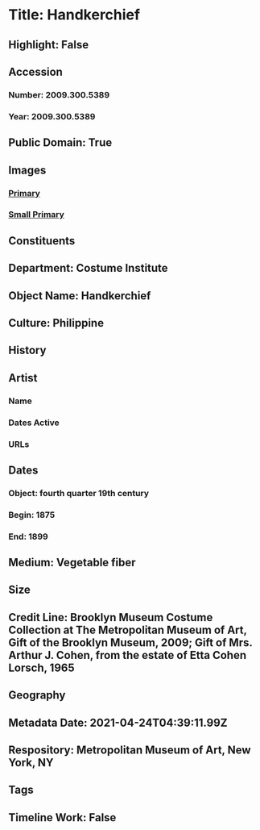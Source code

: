 # Title: Handkerchief
## Highlight: False
## Accession
### Number: 2009.300.5389
### Year: 2009.300.5389
## Public Domain: True
## Images
### [Primary](https://images.metmuseum.org/CRDImages/ci/original/65.36.6_CP1.jpg)
### [Small Primary](https://images.metmuseum.org/CRDImages/ci/web-large/65.36.6_CP1.jpg)
## Constituents
## Department: Costume Institute
## Object Name: Handkerchief
## Culture: Philippine
## History
## Artist
### Name
### Dates Active
### URLs
## Dates
### Object: fourth quarter 19th century
### Begin: 1875
### End: 1899
## Medium: Vegetable fiber
## Size
## Credit Line: Brooklyn Museum Costume Collection at The Metropolitan Museum of Art, Gift of the Brooklyn Museum, 2009; Gift of Mrs. Arthur J. Cohen, from the estate of Etta Cohen Lorsch, 1965
## Geography
## Metadata Date: 2021-04-24T04:39:11.99Z
## Respository: Metropolitan Museum of Art, New York, NY
## Tags
## Timeline Work: False